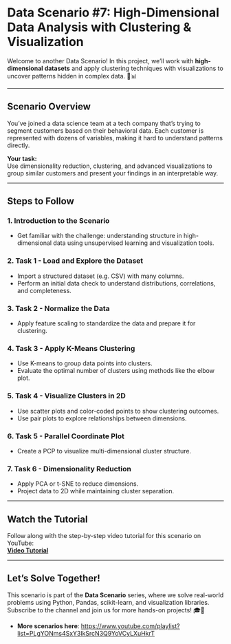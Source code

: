 # **Data Scenario #7: High-Dimensional Data Analysis with Clustering & Visualization**

Welcome to another Data Scenario! In this project, we’ll work with **high-dimensional datasets** and apply clustering techniques with visualizations to uncover patterns hidden in complex data. 🎯📊

---

## **Scenario Overview**

You’ve joined a data science team at a tech company that’s trying to segment customers based on their behavioral data. Each customer is represented with dozens of variables, making it hard to understand patterns directly.

**Your task:**  
Use dimensionality reduction, clustering, and advanced visualizations to group similar customers and present your findings in an interpretable way.

---

## **Steps to Follow**

### **1. Introduction to the Scenario**
- Get familiar with the challenge: understanding structure in high-dimensional data using unsupervised learning and visualization tools.

### **2. Task 1 - Load and Explore the Dataset**
- Import a structured dataset (e.g. CSV) with many columns.  
- Perform an initial data check to understand distributions, correlations, and completeness.

### **3. Task 2 - Normalize the Data**
- Apply feature scaling to standardize the data and prepare it for clustering.

### **4. Task 3 - Apply K-Means Clustering**
- Use K-means to group data points into clusters.  
- Evaluate the optimal number of clusters using methods like the elbow plot.

### **5. Task 4 - Visualize Clusters in 2D**
- Use scatter plots and color-coded points to show clustering outcomes.  
- Use pair plots to explore relationships between dimensions.

### **6. Task 5 - Parallel Coordinate Plot**
- Create a PCP to visualize multi-dimensional cluster structure.

### **7. Task 6 - Dimensionality Reduction**
- Apply PCA or t-SNE to reduce dimensions.  
- Project data to 2D while maintaining cluster separation.

---

## **Watch the Tutorial**

Follow along with the step-by-step video tutorial for this scenario on YouTube:  
**[Video Tutorial](https://youtu.be/E3oTdfKHKCY)**

---

## **Let’s Solve Together!**

This scenario is part of the **Data Scenario** series, where we solve real-world problems using Python, Pandas, scikit-learn, and visualization libraries. Subscribe to the channel and join us for more hands-on projects! 🎓📌  
- **More scenarios here**: https://www.youtube.com/playlist?list=PLgYONms4SxY3lkSrcN3Q9YoVCyLXuHkrT
